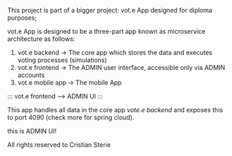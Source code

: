 This project is part of a bigger project: vot.e App designed for diploma purposes;

vot.e App is designed to be a three-part app known as microservice architecture as follows:

1. vot.e backend -> The core app which stores the data and executes voting processes (simulations)
2. vot.e frontend -> The ADMIN user interface, accessible only via ADMIN accounts
3. vot.e mobile app -> The mobile App

::: vot.e frontend --> ADMIN UI :::

This app handles all data in the core app *vote.e backend* and exposes this to port 4090 (check more for spring cloud).

this is ADMIN UI!

All rights reserved to Cristian Sterie
